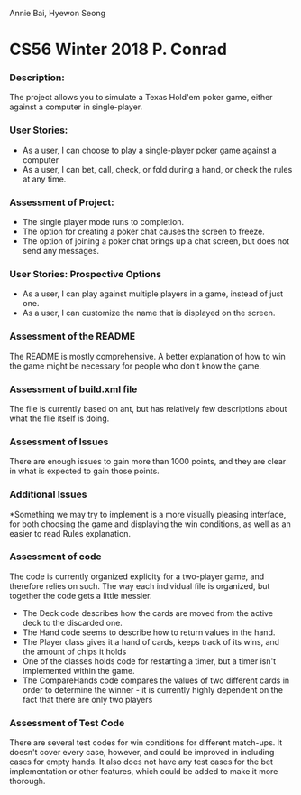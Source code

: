 Annie Bai, Hyewon Seong

# CS56 Winter 2018 P. Conrad

### Description:
The project allows you to simulate a Texas Hold'em poker game, either against a computer in single-player.

### User Stories:
* As a user, I can choose to play a single-player poker game against a computer
* As a user, I can bet, call, check, or fold during a hand, or check the rules at any time.

### Assessment of Project:
* The single player mode runs to completion.
* The option for creating a poker chat causes the screen to freeze.
* The option of joining a poker chat brings up a chat screen, but does not send any messages.

### User Stories: Prospective Options
* As a user, I can play against multiple players in a game, instead of just one.
* As a user, I can customize the name that is displayed on the screen.

### Assessment of the README
The README is mostly comprehensive. A better explanation of how to win the game might be necessary for people who don't know the game.

### Assessment of build.xml file
The file is currently based on ant, but has relatively few descriptions about what the flie itself is doing.

### Assessment of Issues
There are enough issues to gain more than 1000 points, and they are clear in what is expected to gain those points.

### Additional Issues
*Something we may try to implement is a more visually pleasing interface, for both choosing the game and displaying the win conditions, as well as an easier to read Rules explanation.

### Assessment of code
The code is currently organized explicity for a two-player game, and therefore relies on such.
The way each individual file is organized, but together the code gets a little messier.
* The Deck code describes how the cards are moved from the active deck to the discarded one.
* The Hand code seems to describe how to return values in the hand.
* The Player class gives it a hand of cards, keeps track of its wins, and the amount of chips it holds
* One of the classes holds code for restarting a timer, but a timer isn't implemented within the game.
* The CompareHands code compares the values of two different cards in order to determine the winner - it is currently highly dependent on the fact that there are only two players

### Assessment of Test Code
There are several test codes for win conditions for different match-ups. It doesn't cover every case, however, and could be improved in including cases for empty hands.  It also does not have any test cases for the bet implementation or other features, which could be added to make it more thorough.
